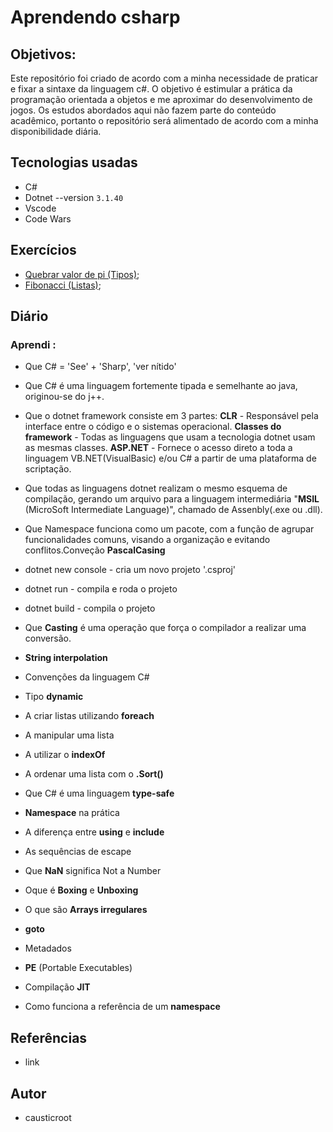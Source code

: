 # Aprendendo csharp

## Objetivos:

Este repositório foi criado de acordo com a minha necessidade de praticar e fixar a sintaxe da linguagem c#. O objetivo é estimular a prática da programação orientada a objetos e me aproximar do desenvolvimento de jogos. Os estudos abordados aqui não fazem parte do conteúdo acadêmico, portanto o repositório será alimentado de acordo com  a minha disponibilidade diária. 


## Tecnologias usadas

* C#
* Dotnet --version `3.1.40`
* Vscode
* Code Wars

## Exercícios

* [Quebrar valor de pi (Tipos)](LINK); 
* [Fibonacci (Listas)]();

## Diário

### Aprendi :
* Que C# = 'See' + 'Sharp', 'ver nítido'

* Que C# é uma linguagem fortemente tipada e semelhante ao java, originou-se do j++.

* Que o dotnet framework consiste em 3 partes:
**CLR** - Responsável pela interface entre o código e o sistemas operacional.
**Classes do framework** - Todas as linguagens que usam a tecnologia dotnet usam as mesmas classes.
**ASP.NET** - Fornece o acesso direto a toda a linguagem VB.NET(VisualBasic) e/ou C# a partir de uma plataforma de scriptação.

* Que todas as linguagens dotnet realizam o mesmo esquema de compilação, gerando um arquivo para a linguagem intermediária "**MSIL** (MicroSoft Intermediate Language)", chamado de Assenbly(.exe ou .dll).

* Que Namespace funciona como um pacote, com a função de agrupar funcionalidades comuns, visando a organização e evitando conflitos.Conveção **PascalCasing**

* dotnet new console - cria um novo projeto '.csproj'

* dotnet run - compila e roda o projeto

* dotnet build - compila o projeto

* Que **Casting** é uma operação que força o compilador a realizar uma conversão.

* **String interpolation**

* Convenções da linguagem C#

* Tipo **dynamic**

* A criar listas utilizando **foreach**

* A manipular uma lista

* A utilizar o **indexOf**

* A ordenar uma lista com o **.Sort()**

* Que C# é uma linguagem **type-safe**

* **Namespace** na prática

* A diferença entre **using** e **include**

* As sequências de escape

* Que **NaN** significa Not a Number

* Oque é **Boxing** e **Unboxing**

* O que são **Arrays irregulares**

* **goto**

* Metadados

* **PE** (Portable Executables)

* Compilação **JIT** 

* Como funciona a referência de um **namespace** 


## Referências

* link

## Autor

* causticroot
